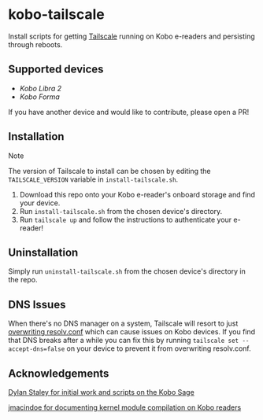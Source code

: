 # kobo-tailscale
Install scripts for getting [Tailscale](https://tailscale.com) running on Kobo e-readers and persisting through reboots.

## Supported devices
- *Kobo Libra 2*
- *Kobo Forma*

If you have another device and would like to contribute, please open a PR!

## Installation
> [!NOTE]  
> The version of Tailscale to install can be chosen by editing the `TAILSCALE_VERSION` variable in `install-tailscale.sh`.

1. Download this repo onto your Kobo e-reader's onboard storage and find your device.
2. Run `install-tailscale.sh` from the chosen device's directory.
3. Run `tailscale up` and follow the instructions to authenticate your e-reader!

## Uninstallation
Simply run `uninstall-tailscale.sh` from the chosen device's directory in the repo.

## DNS Issues
When there's no DNS manager on a system, Tailscale will resort to just [overwriting resolv.conf](https://tailscale.com/kb/1235/resolv-conf/)
which can cause issues on Kobo devices. If you find that DNS breaks after a while you can fix this by running
`tailscale set --accept-dns=false` on your device to prevent it from overwriting resolv.conf.

## Acknowledgements
[Dylan Staley for initial work and scripts on the Kobo Sage](https://dstaley.com/posts/tailscale-on-kobo-sage)

[jmacindoe for documenting kernel module compilation on Kobo readers](https://github.com/jmacindoe/kobo-kernel-modules)
